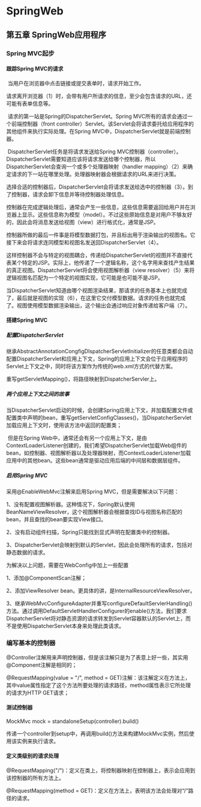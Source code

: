 # SpringWeb

## 第五章 SpringWeb应用程序

### Spring MVC起步

#### 跟踪Spring MVC的请求

​		当用户在浏览器中点击链接或提交表单时，请求开始工作。

​		请求离开浏览器（1）时，会带有用户所请求的信息，至少会包含请求的URL，还可能有表单信息等。

​		请求的第一站是Spring的DispatcherServlet。Spring MVC所有的请求会通过一个前端控制器（front controller）Servlet。该Servlet会将请求委托给应用程序的其他组件来执行实际处理。在Spring MVC中，DispatcherServlet就是前端控制器。

​		DispatcherServlet任务是将请求发送给Spring MVC控制器（controller）。DispatcherServlet需要知道应该将请求发送给哪个控制器，所以DispatcherServlet会查询一个或多个处理器映射（handler mapping）（2）来确定请求的下一站在哪里处理。处理器映射器会根据请求的URL来进行决策。

​		选择合适的控制器后，DispatcherServlet会将请求发送给选中的控制器（3）。到了控制器，请求会卸下信息并等待控制器处理信息。

​		控制器在完成逻辑处理后，通常会产生一些信息，这些信息需要返回给用户并在浏览器上显示。这些信息称为模型（model）。不过这些原始信息是对用户不够友好的，因此会将消息发送给视图（view）进行格式化，通常是JSP。

​		控制器所做的最后一件事是将模型数据打包，并且标出用于渲染输出的视图名。它接下来会将请求连同模型和视图名发送回DispatcherServlet（4）。

​		这样控制器不会与特定的视图耦合，传递给DispatcherServlet的视图并不直接代表某个特定的JSP。实际上，他传递了一个逻辑名称，这个名字用来查找产生结果的真正视图。DispatcherServlet将会使用视图解析器（view resolver）（5）来将逻辑视图名匹配为一个特定的视图实现，它可能是也可能不是JSP。

​		当DispatcherServlet知道由哪个视图渲染结果，那请求的任务基本上也就完成了，最后就是视图的实现（6），在这里它交付模型数据。请求的任务也就完成了。视图使用模型数据渲染输出，这个输出会通过响应对象传递给客户端（7）。

#### 搭建Spring MVC

##### 配置DispatcherServlet

​		继承AbstractAnnotationCongfigDIspatcherServletInitializer的任意类都会自动配置DispatcherServlet和应用上下文，Spring的应用上下文会位于应用程序的Servlet上下文之中，同时将该方案作为传统的web.xml方式的代替方案。

重写getServletMapping()，将路径映射到DispatcherServler上。

##### 两个应用上下文之间的故事

​		当DispatcherServlet启动的时候，会创建Spring应用上下文，并加载配置文件或配置类中声明的bean，重写getServletConfigClasses()，当DispatcherServlet加载应用上下文时，使用该方法中返回的配置类；

​		但是在Spring Web中，通常还会有另一个应用上下文，是由ContextLoaderListener创建的，我们希望DispatcherServlet加载Web组件的bean，如控制器、视图解析器以及处理器映射，而ContextLoaderListener加载应用中的其他bean。这些bean通常是驱动应用后端的中间层和数据层组件。

##### 启用Spring MVC

采用@EnableWebMvc注解来启用Spring MVC，但是需要解决以下问题：

1、没有配置视图解析器。这种情况下，Spring默认使用BeanNameViewResolver，这个视图解析器会根据查找ID与视图名称匹配的bean，并且查找的bean要实现View接口。

2、没有启动组件扫描，Spring只能找到显式声明在配置类中的控制器。

3、DispatcherServlet会映射到默认的Servlet，因此会处理所有的请求，包括对静态数据的请求。

为解决以上问题，需要在WebConfig中加上一些配置

1、添加@ComponentScan注解；

2、添加ViewResolver bean。更具体的讲，是InternalResourceViewResolver。

3、继承WebMvcConfigureAdapter并重写configureDefaultServlerHandling()方法。通过调用DefaultServletHandlerConfigurer的enable()方法，我们要求DispatcherServlet将对静态资源的请求转发到Servlet容器默认的Servlet上，而不是使用DispatcherServlet本身来处理此类请求。

### 编写基本的控制器

@Controller注解用来声明控制器，但是该注解只是为了表意上好一些，其实用@Component注解是相同的；

@RequestMapping(value = "/", method = GET)注解：该注解定义在方法上，其中value属性指定了这个方法所要处理的请求路径，method属性表示它所处理的请求为HTTP GET请求；

#### 测试控制器

MockMvc mock = standaloneSetup(controller).build()

传递一个controller到setup中，再调用build()方法来构建MockMvc实例，然后使用该实例来执行请求。

#### 定义类级别的请求处理

@RequestMapping("/")：定义在类上，将控制器映射在控制器上，表示会应用到该控制器的所有方法上。

@RequestMapping(method = GET)：定义在方法上，表明该方法会处理对“/”路径的请求。

